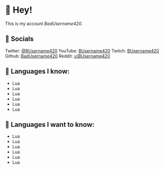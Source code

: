 # 👋 Hey!
This is my account *BadUsername420*.

## 📢 Socials
Twitter: [@BUsername420](https://twitter.com/BUsername420)
YouTube: [BUsername420](https://www.youtube.com/channel/UCorQeye1o1OU1U1dqglDvXg/)
Twitch: [BUsername420](https://www.twitch.tv/busername420)
Github: [BadUsername420](https://github.com/BadUsername420/)
Reddit: [u\BUsername420](https://reddit.com/u/busername420)

## 📜 **Languages I know**: 
  - Lua
  - Lua
  - Lua
  - Lua
  - Lua
  - Lua 
## 🏫 **Languages I want to know**: 
  - Lua
  - Lua
  - Lua
  - Lua
  - Lua
  - Lua 
